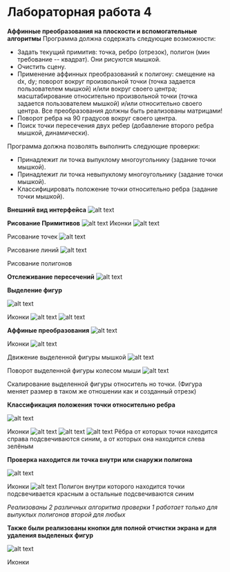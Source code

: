 # Лабораторная работа 4
**Аффинные преобразования на плоскости и вспомогательные алгоритмы**
Программа должна содержать следующие возможности:

* Задать текущий примитив: точка, ребро (отрезок), полигон (мин требование -- квадрат). Они рисуются мышкой.
* Очистить сцену.
* Применение аффинных преобразований к полигону: смещение на dx, dy; поворот вокруг произвольной точки (точка задается пользователем мышкой) и/или вокруг своего центра; масштабирование относительно произвольной точки (точка задается пользователем мышкой) и/или относительно своего центра. Все преобразования должны быть реализованы матрицами!
* Поворот ребра на 90 градусов вокруг своего центра.
* Поиск точки пересечения двух ребер (добавление второго ребра мышкой, динамически).

Программа должна позволять выполнить следующие проверки:

* Принадлежит ли точка выпуклому многоугольнику (задание точки мышкой).
* Принадлежит ли точка невыпуклому многоугольнику (задание точки мышкой).
* Классифицировать положение точки относительно ребра (задание точки мышкой).

**Внешний вид интерфейса**
![alt text](examples/exampleMain.png)

**Рисование Примитивов**
![alt text](examples/exampleIcons1.png)
Иконки
![alt text](examples/exampleDot.png)

Рисование точек
![alt text](examples/exampleLines.png)

Рисование линий
![alt text](examples/examplePolys.png)

Рисование полигонов

**Отслеживание пересечений**
![alt text](examples/exampleIntersec.png)

**Выделение фигур**

![alt text](examples/exampleIcons2.png)

Иконки
![alt text](examples/exampleSelect1.png)
![alt text](examples/exampleSelect2.png)

**Аффиные преобразования**
![alt text](examples/exampleIcons3.png)

Иконки
![alt text](examples/exampleMove.png)

Движение выделенной фигуры мышкой
![alt text](examples/exampleRotate.png)

Поворот выделенной фигуры колесом мыши
![alt text](examples/exampleScale1.png)

Скалирование выделенной фигуры относитель но точки.
(Фигура меняет размер в таком же отношении как и созданный отрезк)

**Классификация положения точки относительно ребра**

![alt text](examples/exampleIcons4.png)

Иконки
![alt text](examples/exampleMarkSeg1.png)
![alt text](examples/exampleMarkSeg2.png)
![alt text](examples/exampleMarkSeg3.png)
Рёбра от которых точки находится справа подсвечиваются синим, а от которых она находится слева зелёным

**Проверка находится ли точка внутри или снаружи полигона**

![alt text](examples/exampleIcons5.png)

Иконки
![alt text](examples/exampleChekconvex.png)
Полигон внутри которого находится точки подсвечивается красным а остальные подсвечиваются синим

*Реализованы 2 различных алгоритма проверки 1 работает только для выпуклых полигонов второй для любых*

**Также были реализованы кнопки для полной отчистки экрана и для удаления выделеных фигур**

![alt text](examples/exampleIcons6.png)

Иконки
